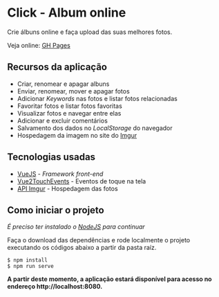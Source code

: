 # Click - Album online
Crie álbuns online e faça upload das suas melhores fotos. 

Veja online: [GH Pages](https://lucas-av7.github.io/click-challenge)

## Recursos da aplicação
- Criar, renomear e apagar albuns
- Enviar, renomear, mover e apagar fotos
- Adicionar *Keywords* nas fotos e listar fotos relacionadas
- Favoritar fotos e listar fotos favoritas
- Visualizar fotos e navegar entre elas
- Adicionar e excluir comentários
- Salvamento dos dados no *LocalStorage* do navegador
- Hospedagem da imagem no site do [Imgur](https://imgur.com/)

## Tecnologias usadas
- [VueJS](https://vuejs.org/) - *Framework front-end*
- [Vue2TouchEvents](https://www.npmjs.com/package/vue2-touch-events) - Eventos de toque na tela
- [API Imgur](https://api.imgur.com/) - Hospedagem das fotos

## Como iniciar o projeto
*É preciso ter instalado o [NodeJS](https://nodejs.org/en/) para continuar*

Faça o download das dependências e rode localmente o projeto executando os códigos abaixo a partir da pasta raíz.
```
$ npm install
$ npm run serve
```

**A partir deste momento, a aplicação estará disponível para acesso no endereço http://localhost:8080.**